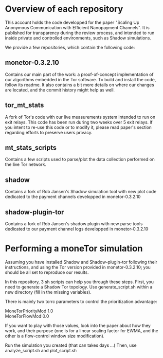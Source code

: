 # Overview of each repository

This account holds the code developped for the paper "Scaling Up
Anonymous Communication with Efficient Nanopayment Channels". It is published for
transparency during the review process, and intended to run inside
private and controlled environments, such as Shadow simulations.  

We provide a few repositories, which contain the following code:  

## monetor-0.3.2.10

Contains our main part of the work: a proof-of-concept implementation of
our algorithms embedded in the Tor software. To build and install the
code, follow its readme. It also contains a bit more details on where
our changes are located, and the commit history might help as well.

## tor_mt_stats

A fork of Tor's code with our live measurements system intended to run
on exit relays. This code has been run during two weeks over 5 exit
relays.
If you intent to re-use this code or to modify it, please read paper's
section regarding efforts to preserve users privacy.

## mt_stats_scripts

Contains a few scripts used to parse/plot the data collection performed
on the live Tor network.

## shadow

Contains a fork of Rob Jansen's Shadow simulation tool with new plot
code dedicated to the payment channels developped in monetor-0.3.2.10

## shadow-plugin-tor

Contains a fork of Rob Jansen's shadow plugin with new parse tools
dedicated to our payment channel logs developped in monetor-0.3.2.10


# Performing a moneTor simulation

Assuming you have installed Shadow and Shadow-plugin-tor following their
instructions, and using the Tor version provided in monetor-0.3.2.10;
you should be all set to reproduce our results.

In this repository, 3 sh scripts can help you through these steps.
First, you need to generate a Shadow Tor topology. Use
generate_script.sh within a new directory (fill in the missing
variables).

There is mainly two torrc parameters to control the prioritization
advantage:

MoneTorPriorityMod 1.0  
MoneTorFlowMod 0.0

If you want to play with those values, look into the paper about how
they work, and their purpose (one is for a linear scaling factor for
EWMA, and the other is a flow-control window size modification).

Run the simulation you created (that can takes days ...) Then, use
analyze_script.sh and plot_script.sh

